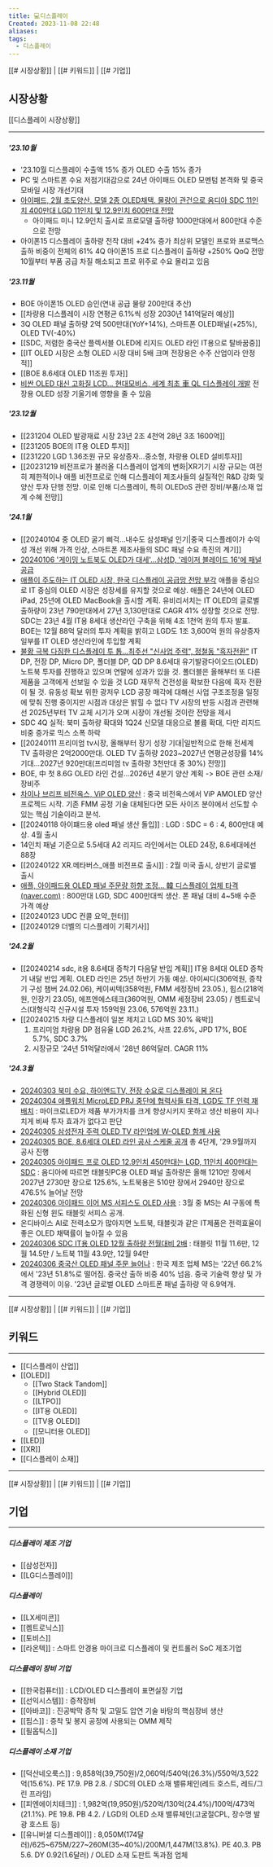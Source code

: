 ```yaml
---
title: 💻디스플레이
Created: 2023-11-08 22:48
aliases: 
tags:
  - 디스플레이
---
```

[[# 시장상황]] | [[# 키워드]] | [[# 기업]]
## 시장상황
[[디스플레이 시장상황]]
***
##### '23.10월
- '23.10월 디스플레이 수출액 15% 증가 OLED 수출 15% 증가 
- PC 및 스마트폰 수요 저점기대감으로 24년 아이패드 OLED 모멘텀 본격화 및 중국 모바일 시장 개선기대
- [아이패드, 2월 초도양산. 모델 2종 OLED채택. 물량이 관건으로 옴디아 SDC 11인치 400만대 LGD 11인치 및 12.9인치 600만대 전망](https://zdnet.co.kr/view/?no=20231106101140)
	- 아이패드 미니 12.9인치 출시로 프로모델 출하량 1000만대에서 800만대 수준으로 전망
- 아이폰15 디스플레이 출하량 전작 대비 +24% 증가 
	최상위 모델인 프로와 프로맥스 출하 비중이 전체의 61% 
	4Q 아이폰15 프로 디스플레이 출하량 +250% QoQ 전망 
	10월부터 부품 공급 차질 해소되고 프로 위주로 수요 몰리고 있음 
##### '23.11월
- BOE 아이폰15 OLED 승인(연내 공급 물량 200만대 추산)
- [[차량용 디스플레이 시장 연평균 6.1%씩 성장 2030년 141억달러 예상]]
- 3Q OLED 패널 출하량 2억 500만대(YoY+14%), 스마트폰 OLED패널(+25%), OLED TV(-40%)
- [[SDC, 저렴한 중국산 플렉서블 OLED에 리지드 OLED 라인 IT용으로 탈바꿈중]]
- [[IT OLED 시장은 소형 OLED 시장 대비 5배 크며 전장용은 수주 산업이라 안정적]]
- [[BOE 8.6세대 OLED 11조원 투자]]
- [비싼 OLED 대신 고화질 LCD… 현대모비스, 세계 최초 車 QL 디스플레이 개발](https://biz.chosun.com/industry/car/2023/11/30/2ETOOEDNUBENLFLSCGYSBHQCTE/)
	전장용 OLED 성장 기울기에 영향을 줄 수 있음
##### '23.12월
- [[231204 OLED 발광재료 시장 23년 2조 4천억 28년 3조 1600억]]
- [[231205 BOE의 IT용 OLED 투자]]
- [[231220 LGD 1.36조원 규모 유상증자...중소형, 차량용 OLED 설비투자]]
- [[20231219 비전프로가 불러올 디스플레이 업계의 변화|XR기기 시장 규모는 여전히 제한적이나 애플 비전프로로 인해 디스플레이 제조사들의 실질적인 R&D 강화 및 양산 투자 단행 전망. 이로 인해 디스플레이, 특히 OLEDoS 관련 장비/부품/소재 업계 수혜 전망]]
##### '24.1월
- [[20240104 중 OLED 굴기 삐걱...내수도 삼성패널 인기|중국 디스플레이가 수익성 개선 위해 가격 인상, 스마트폰 제조사들의 SDC 패널 수요 촉진의 계기]]
- [20240106 '게이밍 노트북도 OLED가 대세'…삼성D, '레이저 블레이드 16'에 패널 공급](https://n.news.naver.com/mnews/article/014/0005124105?sid=101)
- [애플이 주도하는 IT OLED 시장, 한국 디스플레이 공급망 전망 부각](https://han.gl/wpCejX)
	애플을 중심으로 IT 중심의 OLED 시장은 성장세를 유지할 것으로 예상. 
	애플은 24년에 OLED iPad, 25년에 OLED MacBook을 출시할 계획. 
	유비리서치는 IT OLED의 글로벌 출하량이 23년 790만대에서 27년 3,130만대로 CAGR 41% 성장할 것으로 전망. 
	SDC는 23년 4월 IT용 8세대 생산라인 구축을 위해 4조 1천억 원의 투자 발표. 
	BOE는 12월 88억 달러의 투자 계획을 밝히고 LGD도 1조 3,600억 원의 유상증자 일부를 IT OLED 생산라인에 투입할 계획  
- [불황 극복 다짐한 디스플레이 투 톱...최주선 "신사업 주력", 정철동 "흑자전환"](https://www.hankyung.com/article/202401091846i)
	IT DP, 전장 DP, Micro DP, 폴더블 DP, QD DP 
	8.6세대 유기발광다이오드(OLED) 노트북 투자를 진행하고 있으며 연말에 성과가 있을 것. 폴더블은 올해부터 또 다른 제품을 고객에게 선보일 수 있을 것
	LGD 재무적 건전성을 확보한 다음에 흑자 전환이 될 것. 유동성 확보 위한 광저우 LCD 공장 매각에 대해선 사업 구조조정을 일정에 맞춰 진행 중이지만 시점과 대상은 밝힐 수 없다
	TV 시장의 반등 시점과 관련해선 2025년부터 TV 교체 시기가 오며 시장이 개선될 것이란 전망을 제시
- SDC 4Q 실적: 북미 출하량 확대와 1Q24 신모델 대응으로 볼륨 확대, 다만 리지드비중 증가로 믹스 소폭 하락
- [[20240111 프리미엄 tv시장, 올해부터 장기 성장 기대|일반적으로 한해 전세계 TV 출하량은 2억2000만대. OLED TV 출하량 2023~2027년 연평균성장률 14% 기대...2027년 920만대(프리미엄 tv 출하량 3천만대 중 30%) 전망]]
- BOE, 中 첫 8.6G OLED 라인 건설...2026년 4분기 양산 계획 -> BOE 관련 소재/장비주 
- [차이나 브리프 비전옥스, ViP OLED 양산](https://www.thelec.kr/news/articleView.html?idxno=24819) : 중국 비전옥스에서 ViP AMOLED 양산 프로젝드 시작. 기존 FMM 공정 기술 대체된다면 모든 사이즈 분야에서 선도할 수 있는 핵심 기술이라고 분석. 
- [[20240118 아이퍠드용 oled 패널 생산 돌입]] : LGD : SDC = 6 : 4, 800만대 예상. 4월 출시 
- 14인치 패널 기준으로 5.5세대 A2 리지드 라인에서는 OLED 24장, 8.6세대에선 88장
- [[20240122 XR.메타버스_애플 비전프로 출시]] : 2월 미국 출시, 상반기 글로벌 출시
- [애플, 아이패드용 OLED 패널 주문량 하향 조정… 韓 디스플레이 업체 타격 (naver.com)](https://n.news.naver.com/article/366/0000964479?sid=105) : 800만대 LGD, SDC 400만대씩 생산. 폰 패널 대비 4~5배 수준 가격 예상
- [[20240123 UDC 컨콜 요약_헌터]]
- [[20240129 더벨의 디스플레이 기획기사]] 
##### '24.2월
- [[20240214 sdc, it용 8.6세대 증착기 다음달 반입 계획]]
	IT용 8세대 OLED 증착기 내달 반입 계획. OLED 라인은 25년 하반기 가동 예상.
	아이씨디(306억원, 증착기 구성 챔버 24.02.06), 케이씨텍(358억원, FMM 세정장비 23.05.), 힘스(218억원, 인장기 23.05), 에프엔에스테크(360억원, OMM 세정장비 23.05) / 켐트로닉스(대형식각 신규시설 투자 159억원 23.06, 576억원 23.11.)
- [[20240215 차량 디스플레이 일본 제치고 LGD MS 30% 육박]]
	1. 프리미엄 차량용 DP 점유율 LGD 26.2%, 샤프 22.6%, JPD 17%, BOE 5.7%, SDC 3.7%
	2. 시장규모 '24년 51억달러에서 '28년 86억달러. CAGR 11%
##### '24.3월
- [20240303 북미 수요, 하이엔드TV, 전장 수요로 디스플레이 봄 온다](https://n.news.naver.com/mnews/article/138/0002167958)
- [20240304 애플워치 MicroLED PRJ 중단에 협력사들 타격, LGD도 TF 인력 재배치](https://biz.chosun.com/it-science/ict/2024/03/04/JFACASLZ6BCZPEUL6BNKI2QZZA/) : 마이크로LED가 제품 부가가치를 크게 향상시키지 못하고 생산 비용이 지나치게 비싸 투자 효과가 없다고 판단
- [20240305 삼성전자 주력 OLED TV 라인업에 W-OLED 함께 사용](https://www.thelec.kr/news/articleView.html?idxno=26360)
- [20240305 BOE, 8.6세대 OLED 라인 공사 스케줄 공개](https://www.kipost.net/news/articleView.html?idxno=316988) 총 4단계, '29.9월까지 공사 진행
- [20240305 아이패드 프로 OLED 12.9인치 450만대는 LGD, 11인치 400만대는 SDC](https://www.hankyung.com/article/2024030590221) : 옴디아에 따르면 태블릿PC용 OLED 패널 출하량은 올해 1210만 장에서 2027년 2730만 장으로 125.6%, 노트북용은 510만 장에서 2940만 장으로 476.5% 늘어날 전망
- [20240306 아이패드 이어 MS 서피스도 OLED 사용](https://www.businesspost.co.kr/BP?command=article_view&num=344627) : 3월 중 MS는 AI 구동에 특화된 신형 윈도 태블릿 서피스 공개.
- 온디바이스 AI로 전력소모가 많아지면 노트북, 태블릿과 같은 IT제품은 전력효율이 좋은 OLED 채택률이 높아질 수 있음
- [20240306 SDC IT용 OLED 12월 출하량 전월대비 2배](https://n.news.naver.com/mnews/article/011/0004308888) : 태블릿 11월 11.6만, 12월 14.5만 / 노트북 11월 43.9만, 12월 94만
- [20240306 중국산 OLED 패널 주문 늘어나](https://www.thelec.kr/news/articleView.html?idxno=25744) : 한국 제조 업체 MS는 '22년 66.2%에서 '23년 51.8%로 떨어짐. 중국산 출하 비중 40% 넘음. 중국 기술력 향상 및 가격 경쟁력이 이유. '23년 글로벌 OLED 스마트폰 패널 출하량 약 6.9억개.

---
[[# 시장상황]] | [[# 키워드]] | [[# 기업]]
## 키워드
***
- [[디스플레이 산업]]
- [[OLED]]
	- [[Two Stack Tandom]]
	- [[Hybrid OLED]]
	- [[LTPO]]
	- [[IT용 OLED]]
	- [[TV용 OLED]]
	- [[모니터용 OLED]]
- [[LED]]
- [[XR]]
- [[디스플레이 소재]]

---
[[# 시장상황]] | [[# 키워드]] | [[# 기업]]
## 기업
***
##### 디스플레이 제조 기업
- [[삼성전자]]
- [[LG디스플레이]]
##### 디스플레이
- [[LX세미콘]]
- [[켐트로닉스]]
- [[토비스]]
- [[라온텍]] : 스마트 안경용 마이크로 디스플레이 및 컨트롤러 SoC 제조기업

##### 디스플레이 장비 기업
- [[한국컴퓨터]] : LCD/OLED 디스플레이 표면실장 기업
- [[선익시스템]] : 증착장비
- [[아바코]] : 진공박막 증착 및 고밀도 압연 기술 바탕의 핵심장비 생산
- [[핌스]] : 증착 및 봉지 공정에 사용되는 OMM 제작
- [[필옵틱스]]

##### 디스플레이 소재 기업
- [[덕산네오룩스]] :  9,858억(39,750원)/2,060억/540억(26.3%)/550억/3,522억(15.6%).  PE 17.9. PB 2.8. / SDC의 OLED 소재 밸류체인(레드 호스트, 레드/그린 프라임) 
- [[피엔에이치테크]] : 1,982억(19,950원)/520억/130억(24.4%)/100억/473억(21.1%). PE 19.8. PB 4.2. / LGD의 OLED 소재 밸류체인(고굴절CPL, 장수명 발광 호스트 등)
- [[유니버셜 디스플레이]] : 8,050M(174달러)/625~675M/227~260M(35~40%)/200M/1,447M(13.8%). PE 40.3. PB 5.6. DY 0.92(1.6달러) / OLED 소재 도판트 독과점 업체